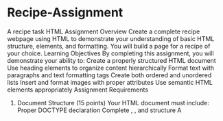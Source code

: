 # Recipe-Assignment
A recipe task HTML
Assignment Overview
Create a complete recipe webpage using HTML to demonstrate your understanding of basic HTML structure, elements, and formatting. You will build a page for a recipe of your choice.
Learning Objectives
By completing this assignment, you will demonstrate your ability to:
Create a properly structured HTML document
Use heading elements to organize content hierarchically
Format text with paragraphs and text formatting tags
Create both ordered and unordered lists
Insert and format images with proper attributes
Use semantic HTML elements appropriately
Assignment Requirements
1. Document Structure (15 points)
Your HTML document must include:
Proper DOCTYPE declaration
Complete <html>, <head>, and <body> structure
A <title> element in the head section
At least one meta tag (charset or viewport)
2. Page Content (60 points)
Your recipe page must contain the following sections:
Header Section (10 points)
Main heading (<h1>) with the recipe name
A brief description paragraph about the dish
Recipe Details Section (15 points)
Subheading (<h2>) for "Recipe Information" or similar
Preparation time (use appropriate text formatting)
Cooking time (use appropriate text formatting)
Number of servings
Difficulty level (Beginner, Intermediate, Advanced)
Ingredients Section (15 points)
Subheading (<h2>) for "Ingredients"
Unordered list (<ul>) of all ingredients with measurements
At least 6 ingredients listed
Instructions Section (15 points)
Subheading (<h2>) for "Instructions"
Ordered list (<ol>) with step-by-step cooking directions
At least 5 numbered steps
Use descriptive, clear instructions
Additional Information (5 points)
A "Tips" or "Notes" section with helpful cooking advice
This can be a paragraph or short list
3. Images (15 points)
Include at least one image:
Photo of the finished dish, ingredient, or cooking step
Proper src attribute pointing to image file
Descriptive alt attribute for accessibility
width or height attribute to control size
4. Text Formatting (10 points)
Use at least 3 of the following text formatting elements appropriately:
<strong> or <b> for important text
<em> or <i> for emphasis
<u> for underlined text
<mark> for highlighted text
Technical Requirements
File must be saved as recipe.html
All HTML must be valid (no unclosed tags, proper nesting)
Use proper indentation for readability
Include comments to explain major sections
Test your page in a web browser before submission
Submission Guidelines
Submit your recipe.html file
Include any image files used in your recipe page
Ensure all files are in the same folder so images display correctly

